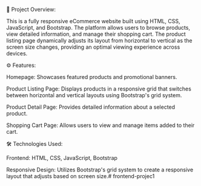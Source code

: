 
📌 Project Overview:

This is a fully responsive eCommerce website built using HTML, CSS, JavaScript, and Bootstrap. The platform allows users to browse products, view detailed information, and manage their shopping cart. The product listing page dynamically adjusts its layout from horizontal to vertical as the screen size changes, providing an optimal viewing experience across devices.

⚙️ Features:

Homepage: Showcases featured products and promotional banners.

Product Listing Page: Displays products in a responsive grid that switches between horizontal and vertical layouts using Bootstrap's grid system.

Product Detail Page: Provides detailed information about a selected product.

Shopping Cart Page: Allows users to view and manage items added to their cart.​

🛠️ Technologies Used:

Frontend: HTML, CSS, JavaScript, Bootstrap

Responsive Design: Utilizes Bootstrap's grid system to create a responsive layout that adjusts based on screen size.​# frontend-projec1
